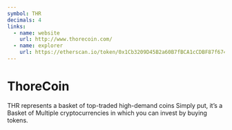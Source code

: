 ```yaml
---
symbol: THR
decimals: 4
links:
  - name: website
    url: http://www.thorecoin.com/
  - name: explorer
    url: https://etherscan.io/token/0x1Cb3209D45B2a60B7fBCA1cCDBF87f674237A4aa
---
```


# ThoreCoin

THR represents a basket of top-traded high-demand coins Simply put, it’s a Basket of Multiple cryptocurrencies in which you can invest by buying tokens.

